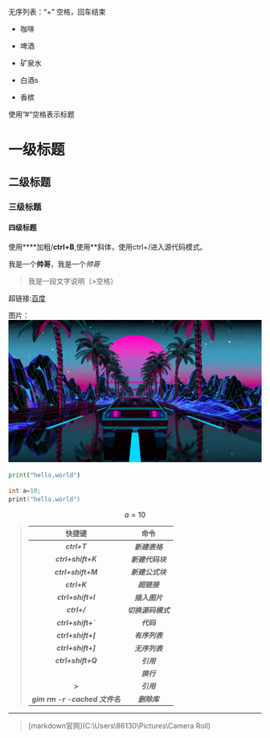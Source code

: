 无序列表：“+” 空格，回车结束

+ 咖啡 

+ 啤酒

+ 矿泉水
+ 白酒s
+ 香槟

使用”#“空格表示标题

# 一级标题

## 二级标题

### 三级标题

#### 四级标题

使用****加粗/**ctrl+B**,使用**斜体，使用ctrl+/进入源代码模式。

我是一个**帅哥**，我是一个*帅哥*

> 我是一段文字说明（>空格）

超链接:[百度](https://www.baidu.com)

图片：![](\wallhaven-r29gz1.jpg)

```python
print("hello,world")
```

```c
int a=10;
print("hello,world")
```

$$
a=10
$$

> |             快捷键             |        命令        |
> | :----------------------------: | :----------------: |
> |          ***ctrl+T***          |   ***新建表格***   |
> |       ***ctrl+shift+K***       |  ***新建代码块***  |
> |       ***ctrl+shift+M***       |  ***新建公式块***  |
> |          ***ctrl+K***          |    ***超链接***    |
> |       ***ctrl+shift+I***       |   ***插入图片***   |
> |          ***ctrl+/***          | ***切换源码模式*** |
> |       ***ctrl+shift+`***       |     ***代码***     |
> |       ***ctrl+shift+[***       |   ***有序列表***   |
> |       ***ctrl+shift+]***       |   ***无序列表***   |
> |       ***ctrl+shift+Q***       |     ***引用***     |
> |           ***<br>***           |     ***换行***     |
> |            ***>***             |     ***引用***     |
> | ***gim rm -r -cached 文件名*** |    ***删除库***    |

***

> [markdown官网](C:\Users\86130\Pictures\Camera Roll)



